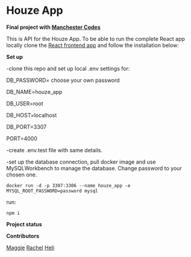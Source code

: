 
# Houze App

**Final project with [Manchester Codes](https://www.manchestercodes.com/)**

This is API for the Houze App. To be able to run the complete React app locally clone the [React frontend app](https://github.com/MaggieTheCoder/HauzeChores-app) and follow the installation below:

**Set up**

-clone this repo and set up local .env settings for:

DB_PASSWORD= choose your own password

DB_NAME=houze_app

DB_USER=root

DB_HOST=localhost

DB_PORT=3307

PORT=4000

-create .env.test file with same details.

-set up the database connection, pull docker image and use MySQLWorkbench to manage the database. Change password to your chosen one. 

```
docker run -d -p 3307:3306 --name houze_app -e MYSQL_ROOT_PASSWORD=password mysql
```

run:

```
npm i
```


**Project status**

**Contributors**

[Maggie](https://github.com/MaggieTheCoder)
[Rachel](https://github.com/greenchul)
[Heli](https://github.com/heliDevine)